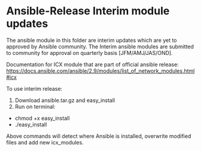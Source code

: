 # Ansible-Release Interim module updates

The ansible module in this folder are interim updates which are yet to approved by Ansible community.
The Interim ansible modules are submitted to community for approval on quarterly basis [JFM/AMJ/JAS/OND].

Documentation for ICX module that are part of official ansible release:
https://docs.ansible.com/ansible/2.9/modules/list_of_network_modules.html#icx

To use interim release:
1. Download ansible.tar.gz and easy_install
2. Run on terminal:
- chmod +x easy_install
- ./easy_install

Above commands will detect where Ansible is installed, overwrite modified files and add new icx_modules.
